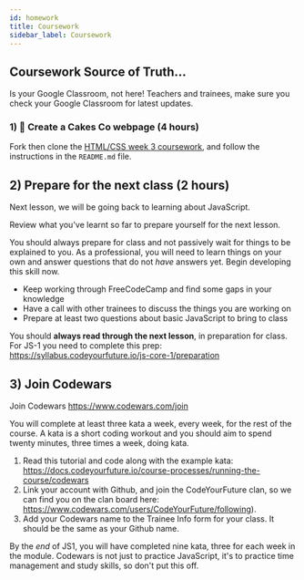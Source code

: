 ```yaml
---
id: homework
title: Coursework
sidebar_label: Coursework
---
```


## Coursework Source of Truth...

Is your Google Classroom, not here! Teachers and trainees, make sure you check your Google Classroom for latest updates.

### 1) 🔑 Create a Cakes Co webpage (4 hours)

Fork then clone the [HTML/CSS week 3 coursework](https://github.com/CodeYourFuture/HTML-CSS-Coursework-Week3), and follow the instructions in the `README.md` file.

## 2) Prepare for the next class (2 hours)

Next lesson, we will be going back to learning about JavaScript.

Review what you've learnt so far to prepare yourself for the next lesson.

You should always prepare for class and not passively wait for things to be explained to you. As a professional, you will need to learn things on your own and answer questions that do not _have_ answers yet. Begin developing this skill now.

- Keep working through FreeCodeCamp and find some gaps in your knowledge
- Have a call with other trainees to discuss the things you are working on
- Prepare at least two questions about basic JavaScript to bring to class

You should **always read through the next lesson**, in preparation for class. For JS-1 you need to complete this prep:
https://syllabus.codeyourfuture.io/js-core-1/preparation

## 3) Join Codewars

Join Codewars https://www.codewars.com/join

You will complete at least three kata a week, every week, for the rest of the course. A kata is a short coding workout and you should aim to spend twenty minutes, three times a week, doing kata.

1. Read this tutorial and code along with the example kata: https://docs.codeyourfuture.io/course-processes/running-the-course/codewars
2. Link your account with Github, and join the CodeYourFuture clan, so we can find you on the clan board here: https://www.codewars.com/users/CodeYourFuture/following).
3. Add your Codewars name to the Trainee Info form for your class. It should be the same as your Github name.

By the _end_ of JS1, you will have completed nine kata, three for each week in the module. Codewars is not just to practice JavaScript, it's to practice time management and study skills, so don't put this off.
